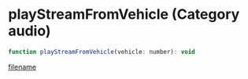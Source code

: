 # playStreamFromVehicle (Category audio)

```js
function playStreamFromVehicle(vehicle: number): void
```

[filename](playStreamFromVehicle_m.md ':include')
